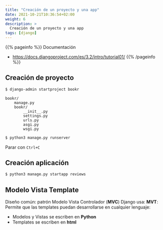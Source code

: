 ```yaml
---
title: "Creación de un proyecto y una app"
date: 2021-10-21T10:36:54+02:00
weight: 6
description: >
  Creación de un proyecto y una app
tags: [django]
---
```


{{% pageinfo %}}
Documentación
* https://docs.djangoproject.com/es/3.2/intro/tutorial01/
{{% /pageinfo %}}

## Creación de proyecto
```bash
$ django-admin startproject bookr
```

```
bookr/
    manage.py
    bookr/
        __init__.py
        settings.py
        urls.py
        asgi.py
        wsgi.py
```

```bash
$ python3 manage.py runserver
```

Parar con `Ctrl+C`

## Creación aplicación
```bash
$ python3 manage.py startapp reviews
```

## Modelo Vista Template
Diseño común: patrón Modelo Vista Controlador (**MVC**)
Django usa: **MVT**: Permite que las templates puedan desarrollarse en cualquier lenguaje:
* Modelos y Vistas se escriben en **Python**
* Templates se escriben en **html**